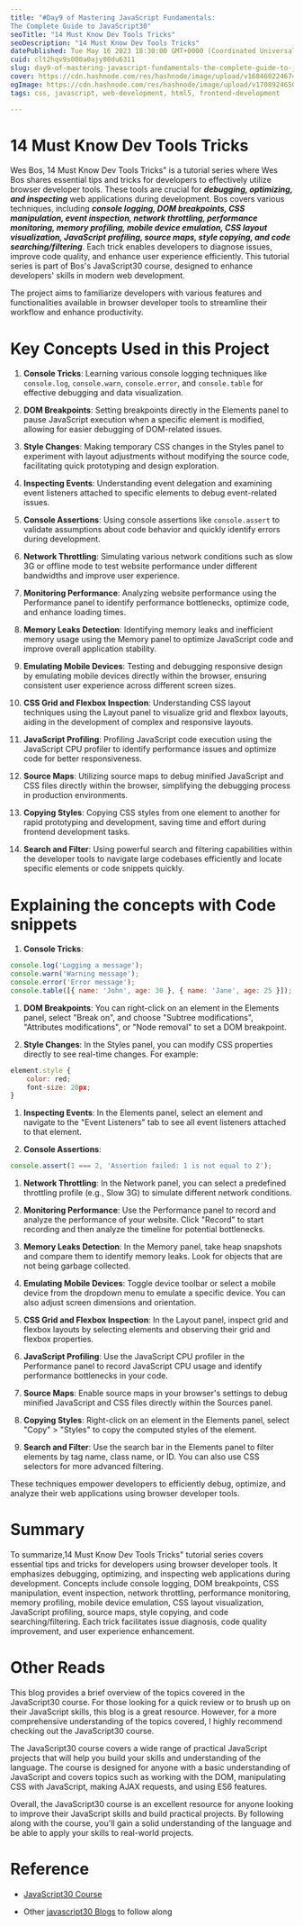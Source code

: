```yaml
---
title: "#Day9 of Mastering JavaScript Fundamentals: 
The Complete Guide to JavaScript30"
seoTitle: "14 Must Know Dev Tools Tricks"
seoDescription: "14 Must Know Dev Tools Tricks"
datePublished: Tue May 16 2023 18:30:00 GMT+0000 (Coordinated Universal Time)
cuid: clt2hqv9s000a0ajy80du6311
slug: day9-of-mastering-javascript-fundamentals-the-complete-guide-to-javascript30
cover: https://cdn.hashnode.com/res/hashnode/image/upload/v1684602246742/cd8b614b-7867-4c3a-bf15-582b9664458f.png
ogImage: https://cdn.hashnode.com/res/hashnode/image/upload/v1708924650797/69de8359-7151-4040-9ca4-d0e858e57d6f.png
tags: css, javascript, web-development, html5, frontend-development

---
```


# 14 Must Know Dev Tools Tricks

Wes Bos, 14 Must Know Dev Tools Tricks" is a tutorial series where Wes Bos shares essential tips and tricks for developers to effectively utilize browser developer tools. These tools are crucial for ***debugging, optimizing, and inspecting*** web applications during development. Bos covers various techniques, including ***console logging, DOM breakpoints, CSS manipulation, event inspection, network throttling, performance monitoring, memory profiling, mobile device emulation, CSS layout visualization, JavaScript profiling, source maps, style copying, and code searching/filtering***. Each trick enables developers to diagnose issues, improve code quality, and enhance user experience efficiently. This tutorial series is part of Bos's JavaScript30 course, designed to enhance developers' skills in modern web development.

The project aims to familiarize developers with various features and functionalities available in browser developer tools to streamline their workflow and enhance productivity.

# Key Concepts Used in this Project

1. **Console Tricks**: Learning various console logging techniques like `console.log`, `console.warn`, `console.error`, and `console.table` for effective debugging and data visualization.
    
2. **DOM Breakpoints**: Setting breakpoints directly in the Elements panel to pause JavaScript execution when a specific element is modified, allowing for easier debugging of DOM-related issues.
    
3. **Style Changes**: Making temporary CSS changes in the Styles panel to experiment with layout adjustments without modifying the source code, facilitating quick prototyping and design exploration.
    
4. **Inspecting Events**: Understanding event delegation and examining event listeners attached to specific elements to debug event-related issues.
    
5. **Console Assertions**: Using console assertions like `console.assert` to validate assumptions about code behavior and quickly identify errors during development.
    
6. **Network Throttling**: Simulating various network conditions such as slow 3G or offline mode to test website performance under different bandwidths and improve user experience.
    
7. **Monitoring Performance**: Analyzing website performance using the Performance panel to identify performance bottlenecks, optimize code, and enhance loading times.
    
8. **Memory Leaks Detection**: Identifying memory leaks and inefficient memory usage using the Memory panel to optimize JavaScript code and improve overall application stability.
    
9. **Emulating Mobile Devices**: Testing and debugging responsive design by emulating mobile devices directly within the browser, ensuring consistent user experience across different screen sizes.
    
10. **CSS Grid and Flexbox Inspection**: Understanding CSS layout techniques using the Layout panel to visualize grid and flexbox layouts, aiding in the development of complex and responsive layouts.
    
11. **JavaScript Profiling**: Profiling JavaScript code execution using the JavaScript CPU profiler to identify performance issues and optimize code for better responsiveness.
    
12. **Source Maps**: Utilizing source maps to debug minified JavaScript and CSS files directly within the browser, simplifying the debugging process in production environments.
    
13. **Copying Styles**: Copying CSS styles from one element to another for rapid prototyping and development, saving time and effort during frontend development tasks.
    
14. **Search and Filter**: Using powerful search and filtering capabilities within the developer tools to navigate large codebases efficiently and locate specific elements or code snippets quickly.
    

# Explaining the concepts with Code snippets

1. **Console Tricks**:
    

```javascript
console.log('Logging a message');
console.warn('Warning message');
console.error('Error message');
console.table([{ name: 'John', age: 30 }, { name: 'Jane', age: 25 }]);
```

1. **DOM Breakpoints**: You can right-click on an element in the Elements panel, select "Break on", and choose "Subtree modifications", "Attributes modifications", or "Node removal" to set a DOM breakpoint.
    
2. **Style Changes**: In the Styles panel, you can modify CSS properties directly to see real-time changes. For example:
    

```javascript
element.style {
    color: red;
    font-size: 20px;
}
```

1. **Inspecting Events**: In the Elements panel, select an element and navigate to the "Event Listeners" tab to see all event listeners attached to that element.
    
2. **Console Assertions**:
    

```javascript
console.assert(1 === 2, 'Assertion failed: 1 is not equal to 2');
```

1. **Network Throttling**: In the Network panel, you can select a predefined throttling profile (e.g., Slow 3G) to simulate different network conditions.
    
2. **Monitoring Performance**: Use the Performance panel to record and analyze the performance of your website. Click "Record" to start recording and then analyze the timeline for potential bottlenecks.
    
3. **Memory Leaks Detection**: In the Memory panel, take heap snapshots and compare them to identify memory leaks. Look for objects that are not being garbage collected.
    
4. **Emulating Mobile Devices**: Toggle device toolbar or select a mobile device from the dropdown menu to emulate a specific device. You can also adjust screen dimensions and orientation.
    
5. **CSS Grid and Flexbox Inspection**: In the Layout panel, inspect grid and flexbox layouts by selecting elements and observing their grid and flexbox properties.
    
6. **JavaScript Profiling**: Use the JavaScript CPU profiler in the Performance panel to record JavaScript CPU usage and identify performance bottlenecks in your code.
    
7. **Source Maps**: Enable source maps in your browser's settings to debug minified JavaScript and CSS files directly within the Sources panel.
    
8. **Copying Styles**: Right-click on an element in the Elements panel, select "Copy" &gt; "Styles" to copy the computed styles of the element.
    
9. **Search and Filter**: Use the search bar in the Elements panel to filter elements by tag name, class name, or ID. You can also use CSS selectors for more advanced filtering.
    

These techniques empower developers to efficiently debug, optimize, and analyze their web applications using browser developer tools.

# Summary

To summarize,14 Must Know Dev Tools Tricks" tutorial series covers essential tips and tricks for developers using browser developer tools. It emphasizes debugging, optimizing, and inspecting web applications during development. Concepts include console logging, DOM breakpoints, CSS manipulation, event inspection, network throttling, performance monitoring, memory profiling, mobile device emulation, CSS layout visualization, JavaScript profiling, source maps, style copying, and code searching/filtering. Each trick facilitates issue diagnosis, code quality improvement, and user experience enhancement.

# Other Reads

This blog provides a brief overview of the topics covered in the JavaScript30 course. For those looking for a quick review or to brush up on their JavaScript skills, this blog is a great resource. However, for a more comprehensive understanding of the topics covered, I highly recommend checking out the JavaScript30 course.

The JavaScript30 course covers a wide range of practical JavaScript projects that will help you build your skills and understanding of the language. The course is designed for anyone with a basic understanding of JavaScript and covers topics such as working with the DOM, manipulating CSS with JavaScript, making AJAX requests, and using ES6 features.

Overall, the JavaScript30 course is an excellent resource for anyone looking to improve their JavaScript skills and build practical projects. By following along with the course, you'll gain a solid understanding of the language and be able to apply your skills to real-world projects.

# Reference

* [JavaScript30 Course](https://javascript30.com/)
    
* Other [javascript30 Blogs](https://techsammy.hashnode.dev/series/javascript30) to follow along